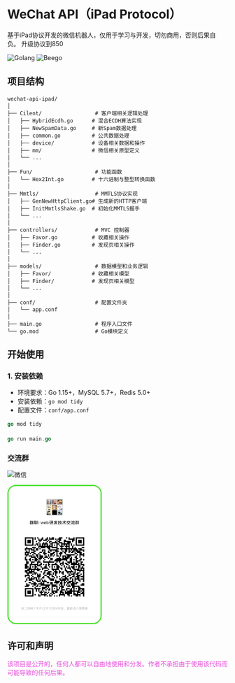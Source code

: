 # WeChat API（iPad Protocol）

基于iPad协议开发的微信机器人，仅用于学习与开发，切勿商用，否则后果自负。
升级协议到850

![Golang](https://img.shields.io/badge/language-Golang-blue.svg)
![Beego](https://img.shields.io/badge/framework-Beego-green.svg)

## 项目结构

```
wechat-api-ipad/
│
├── Cilent/                 # 客户端相关逻辑处理
│   ├── HybridEcdh.go      # 混合ECDH算法实现
│   ├── NewSpamData.go     # 新Spam数据处理
│   ├── common.go          # 公共数据处理
│   ├── device/            # 设备相关数据和操作
│   ├── mm/                # 微信相关原型定义
│   └── ...
│
├── Fun/                    # 功能函数
│   └── Hex2Int.go         # 十六进制与整型转换函数
│
├── Mmtls/                  # MMTLS协议实现
│   ├── GenNewHttpClient.go# 生成新的HTTP客户端
│   ├── InitMmtlsShake.go  # 初始化MMTLS握手
│   └── ...
│
├── controllers/            # MVC 控制器
│   ├── Favor.go           # 收藏相关操作
│   ├── Finder.go          # 发现页相关操作
│   └── ...
│
├── models/                 # 数据模型和业务逻辑
│   ├── Favor/             # 收藏相关模型
│   ├── Finder/            # 发现页相关模型
│   └── ...
│
├── conf/                   # 配置文件夹
│   └── app.conf
│
├── main.go                 # 程序入口文件
└── go.mod                  # Go模块定义
```


## 开始使用

### 1. 安装依赖

- 环境要求：Go 1.15+，MySQL 5.7+，Redis 5.0+
- 安装依赖：`go mod tidy`
- 配置文件：`conf/app.conf`
```go
go mod tidy

go run main.go
```

### 交流群

![微信](https://img.shields.io/badge/微信-扫码加群-green.svg)

<img src="./github/img/wechat.jpg" width="210px" style="border-radius: 20px;border: 3px solid #53e339">


## 许可和声明
<p style="color: rgba(224,9,206,0.74)">该项目是公开的，任何人都可以自由地使用和分发。作者不承担由于使用该代码而可能导致的任何后果。</p>
